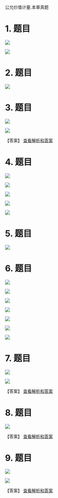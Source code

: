 公允价值计量.本章真题

# 1. 题目

![](media/88e75f7e8652769d009d1a920727e14d.png)

![](media/2fc664af4549d9a8bf3733f844bde812.png)

# 2. 题目

![](media/1f17daa36e59b874d57bafedc4579b96.png)

# 3. 题目

![](media/66a2211264d02e5e07b49da6c29270f2.png)

![](media/03833eb7600cc0ec4176d496c15dedab.png)

【答案】
[查看解析和答案](media/d8869111a3ae7949d89f30d94b09d6b9.png.md)
# 4. 题目

![](media/0f05c209744aea941e3aabce70a7d93e.png)

![](media/403b874ba94eebbbbf0a4ee83098a05f.png)

![](media/324c68f6367e7f29b0fde8c3145acb54.png)

![](media/232ef8eacaf260bec56bd9380ea35df4.png)

![](media/ef3f35053650db36ebe2771bf4ace06a.png)

# 5. 题目

![](media/58cea8532e0b754ce32d05b6dec340ff.png)

# 6. 题目

![](media/72d15e8ce971cb3de50351df96d80f3f.png)

![](media/71e29ed99f9ce07d7cb12a9d2c74d6d9.png)

![](media/cff30a550a563f7d66b4c460e551a155.png)

![](media/bde6ff1726ca4039fffe0f18cf843145.png)

![](media/de0bc018c50c636a29e68e709a0398af.png)

![](media/96805470009f074ff0733b2aac150ba8.png)

![](media/f7cbfd2da03320a2e1fadca004b827e2.png)

# 7. 题目

![](media/07db2cfe647764dde8b642029b3a1377.png)

![](media/e259366a368b6a95b661f9db5ddd63d3.png)

【答案】
[查看解析和答案](media/df09452592744bcdc1f4104d842c6f0a.png.md)
# 8. 题目

![](media/21f38d8eaf1f3bd0d18d7dba3df7a54f.png)

【答案】
[查看解析和答案](media/dfa71614f346a5149ff4b4df846ed8de.png.md)
# 9. 题目

![](media/5e99a02cb6e4b1a2dc40acc09a8e2bac.png)

![](media/f36ed0a370c7f9df2e43ad5727b87193.png)

【答案】
[查看解析和答案](media/adf18d1365db97fe15b86eebcdbbc55d.png.md)

